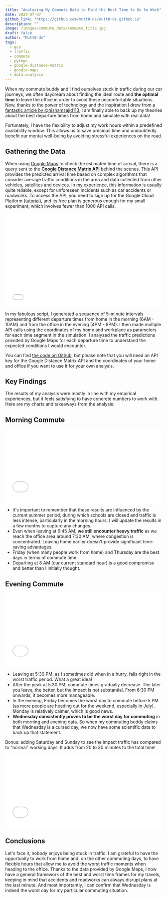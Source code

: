 ```yaml
---
title: "Analyzing My Commute Data to Find the Best Time to Go to Work"
date: 2023-07-07
github_link: "https://github.com/mutt0-ds/mutt0-ds.github.io"
description: ""
image: /images/commute_data/commute_title.jpg
draft: false
author: "Mutt0-ds"
tags:
  - gcp
  - traffic
  - commute
  - python
  - google-distance-matrix
  - google-maps
  - data-analysis
---
```

When my commute buddy and I find ourselves stuck in traffic during our car journeys, we often daydream about finding the ideal route and **the optimal time** to leave the office in order to avoid these uncomfortable situations. Now, thanks to the power of technology and the inspiration I drew from [a fantastic article by @hishamsajid113](https://medium.com/@hishamsajid113/using-google-distance-matrix-api-to-reduce-commute-time-b17a0b9b0fbe), I am finally able to back up my theories about the best departure times from home and simulate with real data!

Fortunately, I have the flexibility to adjust my work hours within a predefined availability window. This allows us to save precious time and undoubtedly benefit our mental well-being by avoiding stressful experiences on the road.

## Gathering the Data

When using [Google Maps](https://www.google.com/maps/) to check the estimated time of arrival, there is a query sent to the [**Google Distance Matrix API**](https://developers.google.com/maps/documentation/distance-matrix/overview) behind the scenes. This API provides the predicted arrival time based on complex algorithms that consider average traffic conditions in the area and data collected from other vehicles, satellites and devices. In my experience, this information is usually quite reliable, except for unforeseen incidents such as car accidents or roadworks. To access the API, you need to sign up for the Google Cloud Platform ([tutorial](https://www.youtube.com/watch?v=cIGCh8J9AfA)), and its free plan is generous enough for my small experiment, which involves fewer than 1000 API calls.

<div style="max-width: 4126px;"><div style="left: 0; width: 100%; height: 0; position: relative; padding-bottom: 59.5113%;"><iframe src="//iframely.net/OJQiZpH" style="top: 0; left: 0; width: 100%; height: 100%; position: absolute; border: 0;" allowfullscreen></iframe></div></div>

In my fabulous script, I generated a sequence of 5-minute intervals representing different departure times from home in the morning (6AM - 10AM) and from the office in the evening (4PM - 8PM). I then made multiple API calls using the coordinates of my home and workplace as parameters for each time segment in the simulation. I analyzed the traffic predictions provided by Google Maps for each departure time to understand the expected conditions I would encounter.

You can find [the code on Github](https://github.com/mutt0-ds/commute-analysis), but please note that you will need an API key for the Google Distance Matrix API and the coordinates of your home and office if you want to use it for your own analysis.

## Key Findings

The results of my analysis were mostly in line with my empirical experiences, but it feels satisfying to have concrete numbers to work with. Here are my charts and takeaways from the analysis:

## Morning Commute

<div style="max-width: 2561px;"><div style="left: 0; width: 100%; height: 0; position: relative; padding-bottom: 46.8135%;"><iframe src="//iframely.net/rzXtwOl" style="top: 0; left: 0; width: 100%; height: 100%; position: absolute; border: 0;" allowfullscreen></iframe></div></div>

- It's important to remember that these results are influenced by the current summer period, during which schools are closed and traffic is less intense, particularly in the morning hours. I will update the results in a few months to capture any changes.
- Even when leaving at 6:45 AM, **we still encounter heavy traffic** as we reach the office area around 7:30 AM, where congestion is concentrated. Leaving home earlier doesn't provide significant time-saving advantages.
- Friday (when many people work from home) and Thursday are the best days in terms of commute time.
- Departing at 8 AM (our current standard hour) is a good compromise and better than I initially thought.

## Evening Commute

<div style="max-width: 2561px;"><div style="left: 0; width: 100%; height: 0; position: relative; padding-bottom: 46.8135%;"><iframe src="//iframely.net/OYrcVkj" style="top: 0; left: 0; width: 100%; height: 100%; position: absolute; border: 0;" allowfullscreen></iframe></div></div>

- Leaving at 5:30 PM, as I sometimes did when in a hurry, falls right in the worst traffic period. What a great idea!
- After the peak at 5:30 PM, commute times gradually decrease. The later you leave, the better, but the impact is not substantial. From 6:30 PM onwards, it becomes more manageable.
- In the evening, Friday becomes the worst day to commute before 5 PM (as more people are heading out for the weekend, especially in July). Monday is relatively calmer, which is good news.
- **Wednesday consistently proves to be the worst day for commuting** in both morning and evening data. So when my commuting buddy claims that Wednesday is a cursed day, we now have some scientific data to back up that statement.

Bonus: adding Saturday and Sunday to see the impact traffic has compared to "normal" working days. It adds from 20 to 30 minutes to the total time!

<div style="max-width: 2561px;"><div style="left: 0; width: 100%; height: 0; position: relative; padding-bottom: 46.8135%;"><iframe src="//iframely.net/DpOHXfk" style="top: 0; left: 0; width: 100%; height: 100%; position: absolute; border: 0;" allowfullscreen></iframe></div></div>

## Conclusions

Let's face it, nobody enjoys being stuck in traffic. I am grateful to have the opportunity to work from home and, on the other commuting days, to have flexible hours that allow me to avoid the worst traffic moments when heading to the office. Thanks to the data provided by Google Maps, I now have a general framework of the best and worst time frames for my travels, keeping in mind that accidents and roadworks can always disrupt plans at the last minute. And most importantly, I can confirm that Wednesday is indeed the worst day for my particular commuting situation.